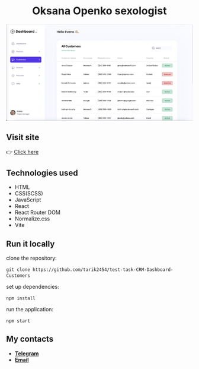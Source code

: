 # <div align="center">Oksana Openko sexologist</div>

<img src="./public/readme/img-1.png" alt="Screenshot-1" >

## Visit site

👉&nbsp;<a href="https://test-task-crm-dashboard-customers.vercel.app/" target="_blank">Click
here</a>

## Technologies used

- HTML
- CSS(SCSS)
- JavaScript
- React
- React Router DOM
- Normalize.css
- Vite

## Run it locally

clone the repository:

```
git clone https://github.com/tarik2454/test-task-CRM-Dashboard-Customers
```

set up dependencies:

```
npm install
```

run the application:

```
npm start
```

## My contacts

- **<a href="https://t.me/tarik_2454" target="_blank">Telegram</a>**
- **<a href="tarik2454@gmail.com" target="_blank">Email</a>**
